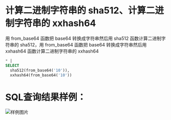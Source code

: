 # 计算二进制字符串的 sha512、计算二进制字符串的 xxhash64

用 from_base64 函数把 base64 转换成字符串然后用 sha512 函数计算二进制字符串的 sha512，用 from_base64 函数把 base64 转换成字符串然后用 xxhash64 函数计算二进制字符串的 xxhash64



```SQL
* |
SELECT
  sha512(from_base64('10')),
  xxhash64(from_base64('10'))
```

# SQL查询结果样例：

![样例图片](https://img.alicdn.com/tfs/TB1E4oMecVl614jSZKPXXaGjpXa-631-382.png)